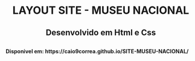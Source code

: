 <h1 align="center"> LAYOUT SITE - MUSEU NACIONAL </h1>
<h2 align="center"> Desenvolvido em Html e Css <h2>
<h4> Disponivel em: https://caio9correa.github.io/SITE-MUSEU-NACIONAL/<h4>
